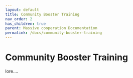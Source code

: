 ```yaml
---
layout: default
title: Community Booster Training
nav_order: 2
has_children: true
parent: Massive cooperation Documentation
permalink: /docs/community-booster-training
---
```


# Community Booster Training

lore....